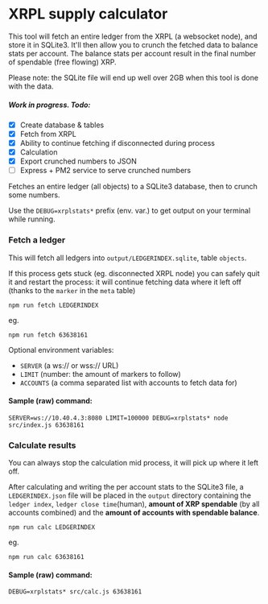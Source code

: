 # XRPL supply calculator

This tool will fetch an entire ledger from the XRPL (a websocket node), and store it in
SQLite3. It'll then allow you to crunch the fetched data to balance stats per account.
The balance stats per account result in the final number of spendable (free flowing) XRP.

Please note: the SQLite file will end up well over 2GB when this tool is done with the data.

##### Work in progress. Todo:

- [x] Create database & tables
- [x] Fetch from XRPL
- [x] Ability to continue fetching if disconnected during process
- [x] Calculation
- [x] Export crunched numbers to JSON
- [ ] Express + PM2 service to serve crunched numbers

Fetches an entire ledger (all objects) to a SQLite3 database, then to crunch some numbers.

Use the `DEBUG=xrplstats*` prefix (env. var.) to get output on your terminal while running.

### Fetch a ledger

This will fetch all ledgers into `output/LEDGERINDEX.sqlite`, table `objects`.

If this process gets stuck (eg. disconnected XRPL node) you can safely quit it and restart
the process: it will continue fetching data where it left off (thanks to the `marker` in
the `meta` table)

```
npm run fetch LEDGERINDEX
```

eg.

```
npm run fetch 63638161
```

Optional environment variables:
 - `SERVER` (a ws:// or wss:// URL)
 - `LIMIT` (number: the amount of markers to follow)
 - `ACCOUNTS` (a comma separated list with accounts to fetch data for)

#### Sample (raw) command:

```
SERVER=ws://10.40.4.3:8080 LIMIT=100000 DEBUG=xrplstats* node src/index.js 63638161
```

### Calculate results

You can always stop the calculation mid process, it will pick up where it left off.

After calculating and writing the per account stats to the SQLite3 file, a `LEDGERINDEX.json`
file will be placed in the `output` directory containing the `ledger index`, `ledger close time`(human), **amount of XRP spendable** (by all accounts combined) and the **amount of accounts with spendable balance**.

```
npm run calc LEDGERINDEX
```

eg.
```
npm run calc 63638161
```

#### Sample (raw) command:

```
DEBUG=xrplstats* src/calc.js 63638161
```

